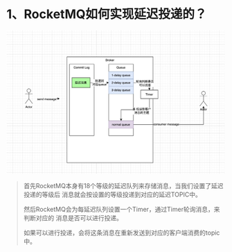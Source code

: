 # 1、RocketMQ如何实现延迟投递的？
![](20230402111525.jpg)
> 首先RocketMQ本身有18个等级的延迟队列来存储消息，当我们设置了延迟投递的等级后
> 消息就会按设置的等级投递到对应的延迟TOPIC中。
> 
> 然后RocketMQ会为每延迟队列设置一个Timer，通过Timer轮询消息，来判断对应的
> 消息是否可以进行投递。
> 
> 如果可以进行投递，会将这条消息在重新发送到对应的客户端消费的topic中。